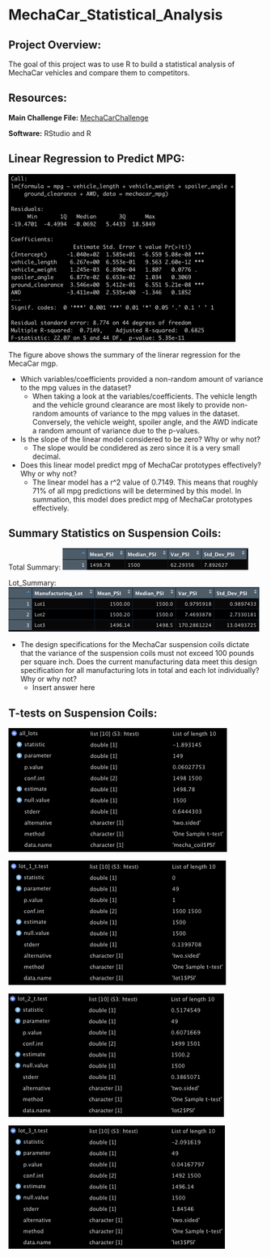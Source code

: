 # MechaCar_Statistical_Analysis

## Project Overview:

The goal of this project was to use R to build a statistical analysis of MechaCar vehicles and compare them to competitors.

## Resources:

**Main Challenge File:** [MechaCarChallenge](https://github.com/matthubb17/MechaCar_Statistical_Analysis/blob/main/MechaCarChallenge.RScript.R)

**Software:** RStudio and R


## Linear Regression to Predict MPG:

![Deliverable 1](https://github.com/matthubb17/MechaCar_Statistical_Analysis/blob/main/Module%2015_Deliverable%201.png)

The figure above shows the summary of the linerar regression for the MecaCar mgp.

*	Which variables/coefficients provided a non-random amount of variance to the mpg values in the dataset?
	*	When taking a look at the variables/coefficients. The vehicle length and the vehicle ground clearance are most likely to provide non-random amounts of variance to the mpg values in the dataset. Conversely, the vehicle weight, spoiler angle, and the AWD indicate a random amount of variance due to the p-values.  
*	Is the slope of the linear model considered to be zero? Why or why not?
	*	The slope would be condidered as zero since it is a very small decimal.  
*	Does this linear model predict mpg of MechaCar prototypes effectively? Why or why not?
	* The linear model has a r^2 value of 0.7149. This means that roughly 71% of all mpg predictions will be determined by this model. In summation, this model does predict mpg of MechaCar prototypes effectively. 


## Summary Statistics on Suspension Coils:

Total Summary:
![Deliverable 2.1](https://github.com/matthubb17/MechaCar_Statistical_Analysis/blob/main/Module%2015_Deliverable%202.1.png)


Lot_Summary:
![Deliverable 2.2](https://github.com/matthubb17/MechaCar_Statistical_Analysis/blob/main/Module%2015_Deliverable%202.2.png)

*	The design specifications for the MechaCar suspension coils dictate that the variance of the suspension coils must not exceed 100 pounds per square inch. Does the current manufacturing data meet this design specification for all manufacturing lots in total and each lot individually? Why or why not?
	*	Insert answer here


## T-tests on Suspension Coils:
![Deliverable 3.1](https://github.com/matthubb17/MechaCar_Statistical_Analysis/blob/main/Module%2015_Deliverable%203.1.png)

![Deliverable 3.2](https://github.com/matthubb17/MechaCar_Statistical_Analysis/blob/main/Module%2015_Deliverable%203.2.png)

![Deliverable 3.3](https://github.com/matthubb17/MechaCar_Statistical_Analysis/blob/main/Module%2015_Deliverable%203.3.png)

![Deliverable 3.4](https://github.com/matthubb17/MechaCar_Statistical_Analysis/blob/main/Module%2015_Deliverable%203.4.png)
